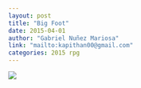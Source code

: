 ```yaml
---
layout: post
title: "Big Foot"
date: 2015-04-01
author: "Gabriel Nuñez Mariosa"
link: "mailto:kapithan00@gmail.com"
categories: 2015 rpg
---
```

![]({{site.url}}/2015images/BigFoot.jpg)
